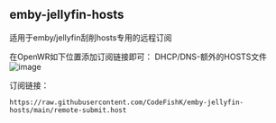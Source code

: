 ## emby-jellyfin-hosts
适用于emby/jellyfin刮削hosts专用的远程订阅

在OpenWR如下位置添加订阅链接即可：
DHCP/DNS-额外的HOSTS文件
![image](https://user-images.githubusercontent.com/38446347/183243476-bbffaf0f-645d-4df9-95f9-814db44029b5.png)

订阅链接：
```
https://raw.githubusercontent.com/CodeFishK/emby-jellyfin-hosts/main/remote-submit.host
```
